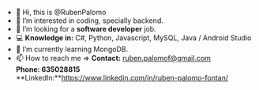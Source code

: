- 👋 Hi, this is @RubenPalomo
- 👀 I’m interested in coding, specially backend.
- 💞️ I’m looking for a **software developer** job.
- 💻 **Knowledge in:** C#, Python, Javascript, MySQL, Java / Android Studio
- 🌱 I’m currently learning MongoDB.
- 📫 How to reach me => **Contact:** ruben.palomof@gmail.com<br>
**Phone: 635028815**<br>
**LinkedIn:**https://www.linkedin.com/in/ruben-palomo-fontan/

<!---
RubenPalomo/RubenPalomo is a ✨ special ✨ repository because its `README.md` (this file) appears on your GitHub profile.
You can click the Preview link to take a look at your changes.
--->
